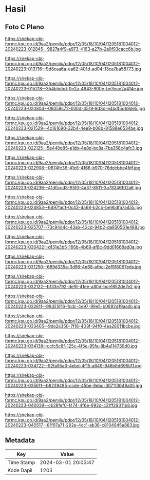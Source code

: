 # Hasil

## Foto C Plano

https://sirekap-obj-formc.kpu.go.id/9aa2/pemilu/pdpr/12/05/18/10/04/1205181004012-20240223-012845--9827a4f9-a973-4163-a27b-2a9f93cacc6b.jpg

https://sirekap-obj-formc.kpu.go.id/9aa2/pemilu/pdpr/12/05/18/10/04/1205181004012-20240223-013716--9d8caa6a-ea62-401d-ad04-13ca7ba58773.jpg

https://sirekap-obj-formc.kpu.go.id/9aa2/pemilu/pdpr/12/05/18/10/04/1205181004012-20240223-015218--354b5dbd-0e2a-4643-900e-be3eae2a414e.jpg

https://sirekap-obj-formc.kpu.go.id/9aa2/pemilu/pdpr/12/05/18/10/04/1205181004012-20240223-020804--08058c72-006d-4519-9d3d-e4bdf5d69de5.jpg

https://sirekap-obj-formc.kpu.go.id/9aa2/pemilu/pdpr/12/05/18/10/04/1205181004012-20240223-021529--4c161690-32b4-4ee9-b08b-81598e6534be.jpg

https://sirekap-obj-formc.kpu.go.id/9aa2/pemilu/pdpr/12/05/18/10/04/1205181004012-20240223-022125--5e448d85-e1db-4e8d-bc8a-7ba358c4afc3.jpg

https://sirekap-obj-formc.kpu.go.id/9aa2/pemilu/pdpr/12/05/18/10/04/1205181004012-20240223-022908--0674fc36-41c8-4166-b970-76ddcbbe4fdf.jpg

https://sirekap-obj-formc.kpu.go.id/9aa2/pemilu/pdpr/12/05/18/10/04/1205181004012-20240223-024236--41d0ccd3-95f0-4a37-8511-3a78246f02a6.jpg

https://sirekap-obj-formc.kpu.go.id/9aa2/pemilu/pdpr/12/05/18/10/04/1205181004012-20240223-024853--6497fac1-0c43-4a68-b2cb-be9bdfa7a455.jpg

https://sirekap-obj-formc.kpu.go.id/9aa2/pemilu/pdpr/12/05/18/10/04/1205181004012-20240223-025707--73c94d4c-43ab-42cd-94b2-da850561e488.jpg

https://sirekap-obj-formc.kpu.go.id/9aa2/pemilu/pdpr/12/05/18/10/04/1205181004012-20240223-030422--df31e3b5-166b-4b69-af8c-9dd01668ad0a.jpg

https://sirekap-obj-formc.kpu.go.id/9aa2/pemilu/pdpr/12/05/18/10/04/1205181004012-20240223-031250--689d335a-3d96-4e68-afbc-2ef9f8067eda.jpg

https://sirekap-obj-formc.kpu.go.id/9aa2/pemilu/pdpr/12/05/18/10/04/1205181004012-20240223-032122--bf33e792-def6-41ee-a80d-bce1652de7e2.jpg

https://sirekap-obj-formc.kpu.go.id/9aa2/pemilu/pdpr/12/05/18/10/04/1205181004012-20240223-032811--99d25f16-1cdc-4e97-99e5-b0892d19aadb.jpg

https://sirekap-obj-formc.kpu.go.id/9aa2/pemilu/pdpr/12/05/18/10/04/1205181004012-20240223-033405--9de2a350-7f18-403f-94f0-4ea28011bcbe.jpg

https://sirekap-obj-formc.kpu.go.id/9aa2/pemilu/pdpr/12/05/18/10/04/1205181004012-20240223-034138--ccfc5c8f-125c-4f5e-95fa-8b4a114739d0.jpg

https://sirekap-obj-formc.kpu.go.id/9aa2/pemilu/pdpr/12/05/18/10/04/1205181004012-20240223-034722--92fa95a6-4ebd-4f15-a649-946b8d695b11.jpg

https://sirekap-obj-formc.kpu.go.id/9aa2/pemilu/pdpr/12/05/18/10/04/1205181004012-20240223-035611--b8239485-ccde-45be-8ebc-307113649a05.jpg

https://sirekap-obj-formc.kpu.go.id/9aa2/pemilu/pdpr/12/05/18/10/04/1205181004012-20240223-040039--cb28fef0-f474-4f6e-992d-c31ff29311b8.jpg

https://sirekap-obj-formc.kpu.go.id/9aa2/pemilu/pdpr/12/05/18/10/04/1205181004012-20240223-040517--81f97a71-292e-4cc1-ab38-c8104945a883.jpg


## Metadata

| Key        | Value               |
| ---------- | ------------------- |
| Time Stamp | 2024-03-01 20:03:47 |
| Kode Dapil | 1203                |



